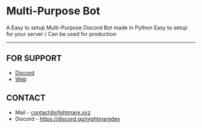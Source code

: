 # Multi-Purpose Bot

A Easy to setup Multi-Purpose Discord Bot made in Python
Easy to setup for your server / Can be used for production
<hr>

## FOR SUPPORT 
- [Discord](https://discord.gg/nightmaredev)
- [Web](https://n1ghtmare.xyz)

## CONTACT 
- Mail - contact@n1ghtmare.xyz
- Discord - https://discord.gg/nightmaredev
